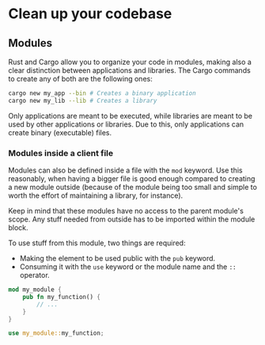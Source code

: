 # Clean up your codebase

## Modules

Rust and Cargo allow you to organize your code in modules, making also a clear distinction between applications and
libraries. The Cargo commands to create any of both are the following ones:

```bash
cargo new my_app --bin # Creates a binary application
cargo new my_lib --lib # Creates a library
```

Only applications are meant to be executed, while libraries are meant to be used by other applications or libraries. Due
to this, only applications can create binary (executable) files.

### Modules inside a client file

Modules can also be defined inside a file with the `mod` keyword. Use this reasonably, when having a bigger file is good
enough compared to creating a new module outside (because of the module being too small and simple to worth the effort
of maintaining a library, for instance).

Keep in mind that these modules have no access to the parent module's scope. Any stuff needed from outside has to be
imported within the module block.

To use stuff from this module, two things are required:

- Making the element to be used public with the `pub` keyword.
- Consuming it with the `use` keyword or the module name and the `::` operator.

```rust
mod my_module {
    pub fn my_function() {
        // ...
    }
}

use my_module::my_function;
```
